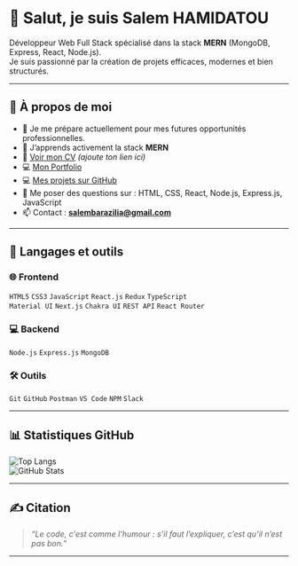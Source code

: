 # 👋 Salut, je suis Salem HAMIDATOU

Développeur Web Full Stack spécialisé dans la stack **MERN** (MongoDB, Express, React, Node.js).  
Je suis passionné par la création de projets efficaces, modernes et bien structurés.

---

## 💫 À propos de moi

- 🔭 Je me prépare actuellement pour mes futures opportunités professionnelles.  
- 🌱 J’apprends activement la stack **MERN**  
- 📄 [Voir mon CV](#) *(ajoute ton lien ici)*  
- 💻 [Mon Portfolio](https://devfolio-sh.netlify.app/)  
- 💻 [Mes projets sur GitHub](https://github.com/sa-loup)  
- 💬 Me poser des questions sur : HTML, CSS, React, Node.js, Express.js, JavaScript  
- 📫 Contact : **salembarazilia@gmail.com**

---

## 🚀 Langages et outils

### 🌐 Frontend
`HTML5` `CSS3` `JavaScript` `React.js` `Redux` `TypeScript`  
`Material UI` `Next.js` `Chakra UI` `REST API` `React Router`

### 💻 Backend
`Node.js` `Express.js` `MongoDB`

### 🛠️ Outils
`Git` `GitHub` `Postman` `VS Code` `NPM` `Slack`

---

## 📊 Statistiques GitHub

![Top Langs](https://github-readme-stats.vercel.app/api/top-langs/?username=salembarazilia&layout=compact)  
![GitHub Stats](https://github-readme-stats.vercel.app/api?username=salembarazilia&show_icons=true&theme=default)

---

## ✍️ Citation

> *“Le code, c'est comme l'humour : s’il faut l’expliquer, c’est qu’il n’est pas bon.”*

---

